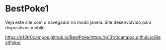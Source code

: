 # BestPoke1
Veja este site com o navegador no modo janela. Site desenvolvido para dispositivos mobile.

https://p13tr0campos.github.io/BestPoke/https://p13tr0campos.github.io/BestPoke/
